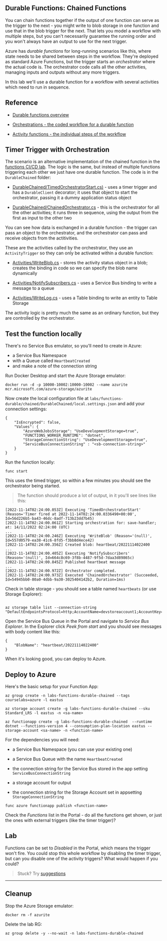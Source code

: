 ## Durable Functions: Chained Functions

You can chain functions together if the output of one function can serve as the trigger to the next - you might write to blob storage in one function and use that in the blob trigger for the next. That lets you model a workflow with multiple steps, but you can't necessarily guarantee the running order and you won't always have an output to use for the next trigger.

Azure has _durable functions_ for long-running scenarios like this, where state needs to be shared between steps in the workflow. They're deployed as standard Azure Functions, but the trigger starts an _orchestrator_ where the actual code is. The orchestrator code calls all the other activities, managing inputs and outputs without any more triggers.

In this lab we'll use a durable function for a workflow with several activities which need to run in sequence. 

## Reference

- [Durable functions overview](https://learn.microsoft.com/en-us/azure/azure-functions/durable/durable-functions-overview?tabs=csharp)

- [Orchestrations - the coded workflow for a durable function](https://learn.microsoft.com/en-us/azure/azure-functions/durable/durable-functions-orchestrations?tabs=csharp)

- [Activity functions - the individual steps of the workflow](https://learn.microsoft.com/en-us/azure/azure-functions/durable/durable-functions-types-features-overview#activity-functions)

## Timer Trigger with Orchestration

The scenario is an alternative implementation of the chained function in the [functions CI/CD lab](/labs/functions/cicd/README.md). The logic is the same, but instead of multiple functions triggering each other we just have one durable function. The code is in the `DurableChained` folder:

- [DurableChained/TimedOrchestratorStart.cs)](/labs/functions-durable/chained/DurableChained/TimedOrchestratorStart.cs) - uses a timer trigger and has a `DurableClient` decorator; it uses that object to start the orchestrator, passing it a dummy application status object

- [DurableChained/ChainedOrchestrator.cs](/labs/functions-durable/chained/DurableChained/ChainedOrchestrator.cs) - this is the orchestrator for all the other activities; it runs three in sequence, using the output from the first as input to the other two

You can see how data is exchanged in a durable function - the trigger can pass an object to the orchestrator, and the orchestrator can pass and receive objects from the actitivities.

These are the activities called by the orchestrator, they use an `ActivityTrigger` so they can only be activated within a durable function:

- [Activities/WriteBlob.cs](/labs/functions-durable/chained/DurableChained/Activities/WriteBlob.cs) - stores the activity status object in a blob; creates the binding in code so we can specify the blob name dynamically

- [Activities/NotifySubscribers.cs](/labs/functions-durable/chained/DurableChained/Activities/NotifySubscribers.cs) - uses a Service Bus binding to write a message to a queue
 
- [Activities/WriteLog.cs](/labs/functions-durable/chained/DurableChained/Activities/WriteLog.cs) - uses a Table binding to write an entity to Table Storage

The activity logic is pretty much the same as an ordinary function, but they are controlled by the orchestrator.

## Test the function locally

There's no Service Bus emulator, so you'll need to create in Azure:

- a Service Bus Namespace
- with a Queue called `HeartbeatCreated`
- and make a note of the connection string

Run Docker Desktop and start the Azure Storage emulator:

```
docker run -d -p 10000-10002:10000-10002 --name azurite mcr.microsoft.com/azure-storage/azurite
```

Now create the local configuration file at `labs/functions-durable/chained/DurableChained/local.settings.json` and add your connection settings:

```
{
    "IsEncrypted": false,
    "Values": {
        "AzureWebJobsStorage": "UseDevelopmentStorage=true",
        "FUNCTIONS_WORKER_RUNTIME": "dotnet",
        "StorageConnectionString": "UseDevelopmentStorage=true",
        "ServiceBusConnectionString" : "<sb-connection-string>"
    }
}
```

Run the function locally:

```
func start
```

This uses the timed trigger, so within a few minutes you should see the orchestrator being started.

> The function should produce a lot of output, in it you'll see lines like this:

```
[2022-11-14T02:24:00.053Z] Executing 'TimedOrchestratorStart' (Reason='Timer fired at 2022-11-14T02:24:00.0336490+00:00', Id=56d226b5-ba43-46dc-8adf-713b23dd7b45)
[2022-11-14T02:24:00.061Z] Starting orchestration for: save-handler; at: 14/11/2022 02:24:00 (UTC)
...
[2022-11-14T02:24:00.246Z] Executing 'WriteBlob' (Reason='(null)', Id=557d0579-ea38-41c6-8fd5-f3bb8d4ece42)
[2022-11-14T02:24:00.356Z] Created blob: heartbeat/20221114022400
...
[2022-11-14T02:24:00.405Z] Executing 'NotifySubscribers' (Reason='(null)', Id=664c8c69-3f8b-4487-9f5d-7daa3d89865c)
[2022-11-14T02:24:00.845Z] Published heartbeat message
...
[2022-11-14T02:24:00.972Z] Orchestrator completed.
[2022-11-14T02:24:00.973Z] Executed 'ChainedOrchestrator' (Succeeded, Id=54945bb0-80a0-4dbb-9a30-3025404142b2, Duration=1ms)
```

Check in table storage - you should see a table named `heartbeats` (or use Storage Explorer):

```

az storage table list --connection-string "DefaultEndpointsProtocol=http;AccountName=devstoreaccount1;AccountKey=Eby8vdM02xNOcqFlqUwJPLlmEtlCDXJ1OUzFT50uSRZ6IFsuFq2UVErCz4I6tq/K1SZFPTOtr/KBHBeksoGMGw==;TableEndpoint=http://127.0.0.1:10002/devstoreaccount1;"

```

Open the Service Bus Queue in the Portal and navigate to _Service Bus Explorer_. In the Explorer click _Peek from start_ and you should see messages with body content like this:

```
{
    "BlobName": "heartbeat/20221114022400"
}
```

When it's looking good, you can deploy to Azure.

## Deploy to Azure

Here's the basic setup for your Function App:

```
az group create -n labs-functions-durable-chained --tags courselabs=azure -l eastus

az storage account create -g labs-functions-durable-chained --sku Standard_LRS -l eastus -n <sa-name>

az functionapp create -g labs-functions-durable-chained  --runtime dotnet --functions-version 4 --consumption-plan-location eastus --storage-account <sa-name> -n <function-name> 
```

For the dependencies you will need:

- a Service Bus Namespace (you can use your existing one) 
- a Service Bus Queue with the name `HeartbeatCreated`
- the connection string for the Service Bus stored in the app setting  `ServiceBusConnectionString`

- a storage account for output
- the connection string for the Storage Account set in appsetting `StorageConnectionString`

```
func azure functionapp publish <function-name>
```

Check the _Functions_ list in the Portal - do all the functions get shown, or just the ones with external triggers (like the timer trigger)?

## Lab

Functions can be set to _Disabled_ in the Portal, which means the trigger won't fire. You could stop this whole workflow by disabling the timer trigger, but can you disable one of the activity triggers? What would happen if you could?

> Stuck? Try [suggestions](suggestions.md) 
___

## Cleanup

Stop the Azure Storage emulator:

```
docker rm -f azurite
```

Delete the lab RG:

```
az group delete -y --no-wait -n labs-functions-durable-chained
```
